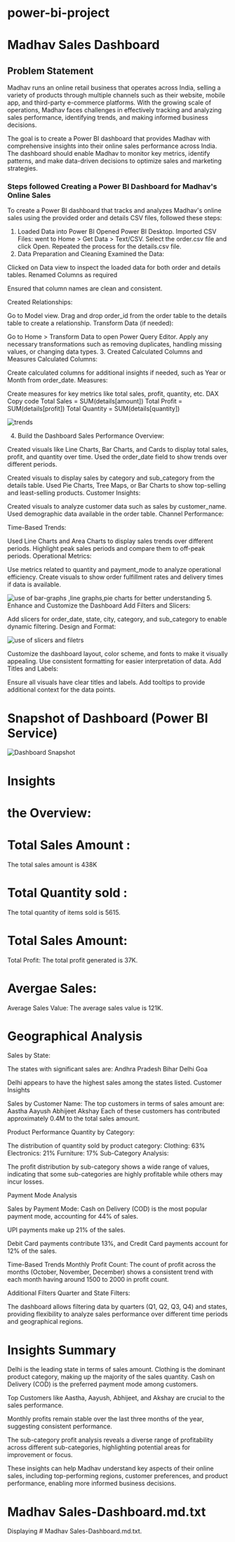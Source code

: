 # power-bi-project

# Madhav Sales Dashboard

## Problem Statement

Madhav runs an online retail business that operates across India, selling a variety of products through multiple channels such as their website, mobile app, and third-party e-commerce platforms. With the growing scale of operations, Madhav faces challenges in effectively tracking and analyzing sales performance, identifying trends, and making informed business decisions.

The goal is to create a Power BI dashboard that provides Madhav with comprehensive insights into their online sales performance across India. The dashboard should enable Madhav to monitor key metrics, identify patterns, and make data-driven decisions to optimize sales and marketing strategies.




### Steps followed Creating a Power BI Dashboard for Madhav's Online Sales
To create a Power BI dashboard that tracks and analyzes Madhav's online sales using the provided order and details CSV files, followed these steps:

1. Loaded Data into Power BI
Opened Power BI Desktop.
Imported CSV Files:
went to Home > Get Data > Text/CSV.
Select the order.csv file and click Open.
Repeated the process for the details.csv file.
2. Data Preparation and Cleaning
Examined the Data:

Clicked on Data view to inspect the loaded data for both order and details tables.
Renamed Columns as required

Ensured that column names are clean and consistent.
 
Created Relationships:

Go to Model view.
Drag and drop order_id from the order table to the details table to create a relationship.
Transform Data (if needed):

Go to Home > Transform Data to open Power Query Editor.
Apply any necessary transformations such as removing duplicates, handling missing values, or changing data types.
3. Created Calculated Columns and Measures
Calculated Columns:

Create calculated columns for additional insights if needed, such as Year or Month from order_date.
Measures:

Create measures for key metrics like total sales, profit, quantity, etc.
DAX
Copy code
Total Sales = SUM(details[amount])
Total Profit = SUM(details[profit])
Total Quantity = SUM(details[quantity])


![trends](https://github.com/Praful095/power-bi-project/assets/158684580/5f9f2506-8cf6-4c1e-a43e-854b69cfaeb8)

4. Build the Dashboard
Sales Performance Overview:

Created visuals like Line Charts, Bar Charts, and Cards to display total sales, profit, and quantity over time.
Used the order_date field to show trends over different periods.

Created visuals to display sales by category and sub_category from the details table.
Used Pie Charts, Tree Maps, or Bar Charts to show top-selling and least-selling products.
Customer Insights:

Created visuals to analyze customer data such as sales by customer_name.
Used demographic data  available in the order table.
Channel Performance:

Time-Based Trends:

Used Line Charts and Area Charts to display sales trends over different periods.
Highlight peak sales periods and compare them to off-peak periods.
Operational Metrics:

Use metrics related to quantity and payment_mode to analyze operational efficiency.
Create visuals to show order fulfillment rates and delivery times if data is available.

![use of bar-graphs ,line graphs,pie charts for better understanding](https://github.com/Praful095/power-bi-project/assets/158684580/078ee215-2043-40b2-b270-a67850816582)
5. Enhance and Customize the Dashboard
Add Filters and Slicers:

Add slicers for order_date, state, city, category, and sub_category to enable dynamic filtering.
Design and Format:

![use of slicers and filetrs](https://github.com/Praful095/power-bi-project/assets/158684580/8127811f-5fae-4872-9418-126a408be564)

Customize the dashboard layout, color scheme, and fonts to make it visually appealing.
Use consistent formatting for easier interpretation of data.
Add Titles and Labels:

Ensure all visuals have clear titles and labels.
Add tooltips to provide additional context for the data points.
 

# Snapshot of Dashboard (Power BI Service)

![Dashboard Snapshot](https://github.com/Praful095/power-bi-project/assets/158684580/39626793-5210-427e-b235-f5b37312b049)


# Insights
# the Overview:

# Total Sales Amount :
 The total sales amount is 438K

 #  Total Quantity sold :
 The total quantity of items sold is 5615.

# Total Sales Amount:
 Total Profit: The total profit generated is 37K.

 # Avergae Sales:
Average Sales Value: The average sales value is 121K.
# Geographical Analysis
Sales by State:

The states with significant sales are:
Andhra Pradesh
Bihar
Delhi
Goa

Delhi appears to have the highest sales among the states listed.
Customer Insights

Sales by Customer Name:
The top customers in terms of sales amount are:
Aastha
Aayush
Abhijeet
Akshay
Each of these customers has contributed approximately 0.4M to the total sales amount.

Product Performance
Quantity by Category:

The distribution of quantity sold by product category:
Clothing: 63%
Electronics: 21%
Furniture: 17%
Sub-Category Analysis:

The profit distribution by sub-category shows a wide range of values, indicating that some sub-categories are highly profitable while others may incur losses.

Payment Mode Analysis

Sales by Payment Mode:
Cash on Delivery (COD) is the most popular payment mode, accounting for 44% of sales.

UPI payments make up 21% of the sales.

Debit Card payments contribute 13%, and Credit Card payments account for 12% of the sales.

Time-Based Trends
Monthly Profit Count:
The count of profit across the months (October, November, December) shows a consistent trend with each month having around 1500 to 2000 in profit count.

Additional Filters
Quarter and State Filters:

The dashboard allows filtering data by quarters (Q1, Q2, Q3, Q4) and states, providing flexibility to analyze sales performance over different time periods and geographical regions.

# Insights Summary

Delhi is the leading state in terms of sales amount.
Clothing is the dominant product category, making up the majority of the sales quantity.
Cash on Delivery (COD) is the preferred payment mode among customers.

Top Customers like Aastha, Aayush, Abhijeet, and Akshay are crucial to the sales performance.

Monthly profits remain stable over the last three months of the year, suggesting consistent performance.

The sub-category profit analysis reveals a diverse range of profitability across different sub-categories, highlighting potential areas for improvement or focus.

These insights can help Madhav understand key aspects of their online sales, including top-performing regions, customer preferences, and product performance, enabling more informed business decisions.

# Madhav Sales-Dashboard.md.txt
Displaying # Madhav Sales-Dashboard.md.txt.



